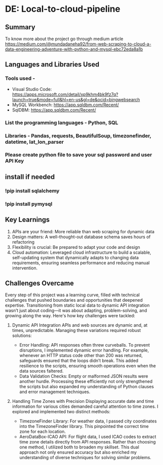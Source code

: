 # DE: Local-to-cloud-pipeline
## Summary
To know more about the project go through medium article
https://medium.com/@mundadaneha92/from-web-scraping-to-cloud-a-data-engineering-adventure-with-python-and-mysql-ebc72eda8a1b

## Languages and Libraries Used
### Tools used - 
   - Visual Studio Code: https://apps.microsoft.com/detail/xp9khm4bk9fz7q?launch=true&mode=full&hl=en-us&gl=de&ocid=bingwebsearch
   - MySQL Workbench: https://app.sqldbm.com/Recent/
   - SqlDBM: https://app.sqldbm.com/Recent/
### List the programming languages - Python, SQL
### Libraries - Pandas, requests, BeautifulSoup, timezonefinder, datetime, lat_lon_parser 

### Please create python file to save your sql password and user API Key

## install if needed
### !pip install sqlalchemy
### !pip install pymysql

## Key Learnings
1. APIs are your friend: More reliable than web scraping for dynamic data
2. Design matters: A well-thought-out database schema saves hours of refactoring
3. Flexibility is crucial: Be prepared to adapt your code and design
4. Cloud automation: Leveraged cloud infrastructure to build a scalable, self-updating system that dynamically adapts to changing data requirements, ensuring seamless performance and reducing manual intervention.
   
## Challenges Overcame
Every step of this project was a learning curve, filled with technical challenges that pushed boundaries and opportunities that deepened expertise. Transitioning from static local data to dynamic API integration wasn’t just about coding—it was about adapting, problem-solving, and growing along the way. Here's how key challenges were tackled:
1. Dynamic API Integration
APIs and web sources are dynamic and, at times, unpredictable. Managing these variations required robust solutions:
   - Error Handling: API responses often threw curveballs. To prevent disruptions, I implemented dynamic error handling. For example, whenever an HTTP status code other than 200 was returned, safeguards ensured that the loops didn’t break. This added resilience to the scripts, ensuring smooth operations even when the data sources faltered.
   - Data Validation Checks: Empty or malformed JSON results were another hurdle. Processing these efficiently not only strengthened the scripts but also expanded my understanding of Python clauses and error management techniques.
 
2. Handling Time Zones with Precision
Displaying accurate date and time information for various cities demanded careful attention to time zones. I explored and implemented two distinct methods:
   - TimezoneFinder Library: For weather data, I passed city coordinates into the TimezoneFinder library. This pinpointed the correct time zone for each location.
   - AeroDataBox-ICAO API: For flight data, I used ICAO codes to extract time zone details directly from API responses.
Rather than choosing one method, I utilized both to broaden my skillset. This dual approach not only ensured accuracy but also enriched my understanding of diverse techniques for solving similar problems.

